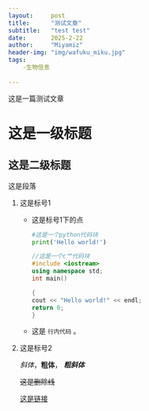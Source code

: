 ```yaml
---
layout:     post
title:      "测试文章"
subtitle:   "test test"
date:       2025-2-22
author:     "Miyamiz"
header-img: "img/wafuku_miku.jpg"
tags:
    -生物信息
    
---
```


这是一篇测试文章

# 这是一级标题

## 这是二级标题

这是段落

1. 这是标号1

    * 这是标号1下的点

        ```python
        #这是一个python代码块
        print('Hello world!')
        ```

        ```cpp
        //这是一个c艹代码块
        #include <iostream>
        using namespace std;
        int main()
    
        {
        cout << "Hello world!" << endl;
        return 0;
        }
        ```

    * 这是 `行内代码` 。
2. 这是标号2

    *斜体*，**粗体**， ***粗斜体***
    
    ~~这是删除线~~

    [这是链接](deepseek.com)

